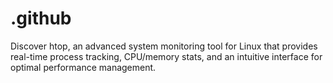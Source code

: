 # .github
Discover htop, an advanced system monitoring tool for Linux that provides real-time process tracking, CPU/memory stats, and an intuitive interface for optimal performance management.
